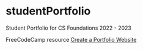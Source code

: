 # studentPortfolio
Student Portfolio for CS Foundations 2022 - 2023

FreeCodeCamp resource
[Create a Portfolio Website](https://www.freecodecamp.org/news/create-a-portfolio-website-using-html-css-javascript/)
